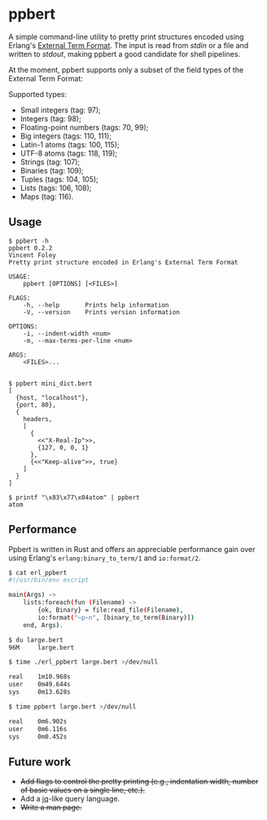 # ppbert

A simple command-line utility to pretty print structures encoded using
Erlang's [External Term Format](http://erlang.org/doc/apps/erts/erl_ext_dist.html).
The input is read from *stdin* or a file and written to *stdout*, making ppbert
a good candidate for shell pipelines.

At the moment, ppbert supports only a subset of the field types of the
External Term Format:

Supported types:

- Small integers (tag: 97);
- Integers (tag: 98);
- Floating-point numbers (tags: 70, 99);
- Big integers (tags: 110, 111);
- Latin-1 atoms (tags: 100, 115);
- UTF-8 atoms (tags: 118, 119);
- Strings (tag: 107);
- Binaries (tag: 109);
- Tuples (tags: 104, 105);
- Lists (tags: 106, 108);
- Maps (tag: 116).


## Usage

```
$ ppbert -h
ppbert 0.2.2
Vincent Foley
Pretty print structure encoded in Erlang's External Term Format

USAGE:
    ppbert [OPTIONS] [<FILES>]

FLAGS:
    -h, --help       Prints help information
    -V, --version    Prints version information

OPTIONS:
    -i, --indent-width <num>
    -m, --max-terms-per-line <num>

ARGS:
    <FILES>...


$ ppbert mini_dict.bert
[
  {host, "localhost"},
  {port, 80},
  {
    headers,
    [
      {
        <<"X-Real-Ip">>,
        {127, 0, 0, 1}
      },
      {<<"Keep-alive">>, true}
    ]
  }
]

$ printf "\x83\x77\x04atom" | ppbert
atom
```

## Performance

Ppbert is written in Rust and offers an appreciable performance gain
over using Erlang's `erlang:binary_to_term/1` and `io:format/2`.

```sh
$ cat erl_ppbert
#!/usr/bin/env escript

main(Args) ->
    lists:foreach(fun (Filename) ->
        {ok, Binary} = file:read_file(Filename),
        io:format("~p~n", [binary_to_term(Binary)])
    end, Args).

$ du large.bert
96M     large.bert

$ time ./erl_ppbert large.bert >/dev/null

real    1m10.968s
user    0m49.644s
sys     0m13.628s

$ time ppbert large.bert >/dev/null

real    0m6.902s
user    0m6.116s
sys     0m0.452s
```

## Future work

- ~~Add flags to control the pretty printing (e.g., indentation width, number of basic values on a single line, etc.).~~
- Add a [jq](https://stedolan.github.io/jq/)-like query language.
- ~~Write a man page.~~

